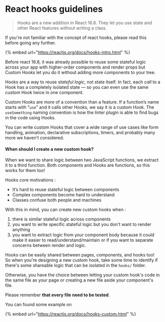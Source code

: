 # React hooks guidelines

> Hooks are a new addition in React 16.8. They let you use state and other React features without writing a class.

If you're not familiar with the concept of react hooks, please read this before going any further.

{% embed url="https://reactjs.org/docs/hooks-intro.html" %}

&#x20;Before react 16.8, it was already possible to reuse some stateful logic across your app with higher-order components and render props but Custom Hooks let you do it without adding more components to your tree.

Hooks are a way to reuse _stateful logic_, not state itself. In fact, each _call_ to a Hook has a completely isolated state — so you can even use the same custom Hook twice in one component.

Custom Hooks are more of a convention than a feature. If a function’s name starts with ”`use`” and it calls other Hooks, we say it is a custom Hook. The `useSomething` naming convention is how the linter plugin is able to find bugs in the code using Hooks.

You can write custom Hooks that cover a wide range of use cases like form handling, animation, declarative subscriptions, timers, and probably many more we haven’t considered.

#### When should I create a new custom hook?

When we want to share logic between two JavaScript functions, we extract it to a third function. Both components and Hooks are functions, so this works for them too!

Hooks core motivations :

* It’s hard to reuse stateful logic between components
* Complex components become hard to understand
* Classes confuse both people and machines

With this in mind, you can create new custom hooks when :

1. there is similar stateful logic across components
2. you want to write specific stateful logic but you don't want to render anything
3. you want to extract logic from your component body because it could make it easier to read/understand/maintain or if you want to separate concerns between render and logic.

Hooks can be easily shared between pages, components, and hooks too! So when you're designing a new custom hook, take some time to identify if there's some shareable logic that can be isolated in the `hooks/` folder.

Otherwise, you have the choice between letting your custom hook's code in the same file as your page or creating a new file aside your component's file.

Please remember **that every file need to be tested**.

You can found some example on

{% embed url="https://reactjs.org/docs/hooks-custom.html" %}
